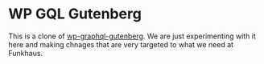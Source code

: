 # WP GQL Gutenberg

This is a clone of [wp-graphql-gutenberg](https://github.com/pristas-peter/wp-graphql-gutenberg). We are just experimenting with it here and making chnages that are very targeted to what we need at Funkhaus.
